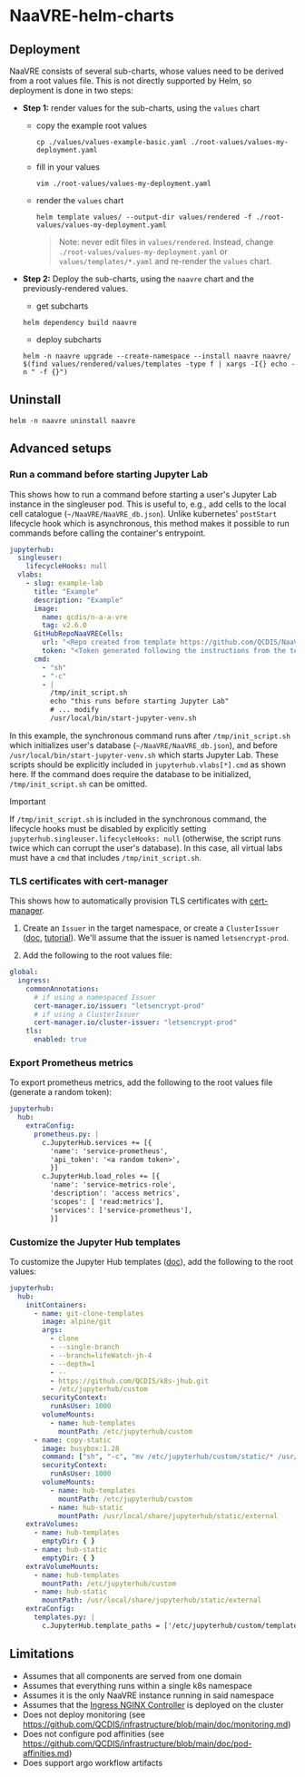 # NaaVRE-helm-charts

## Deployment

NaaVRE consists of several sub-charts, whose values need to be derived from a root values file.
This is not directly supported by Helm, so deployment is done in two steps:

- **Step 1:** render values for the sub-charts, using the `values` chart
  - copy the example root values
    ```shell
    cp ./values/values-example-basic.yaml ./root-values/values-my-deployment.yaml
    ```
  - fill in your values
    ```shell
    vim ./root-values/values-my-deployment.yaml
    ```
  - render the `values` chart
    ```shell
    helm template values/ --output-dir values/rendered -f ./root-values/values-my-deployment.yaml
    ```
    > Note: never edit files in `values/rendered`. Instead, change `./root-values/values-my-deployment.yaml` or `values/templates/*.yaml` and re-render the `values` chart.


- **Step 2:** Deploy the sub-charts, using the `naavre` chart and the previously-rendered values.
  - get subcharts
  ```shell
  helm dependency build naavre
  ```
  - deploy subcharts
  ```shell
  helm -n naavre upgrade --create-namespace --install naavre naavre/ $(find values/rendered/values/templates -type f | xargs -I{} echo -n " -f {}")
  ```

## Uninstall

```shell
helm -n naavre uninstall naavre
```

## Advanced setups

### Run a command before starting Jupyter Lab

This shows how to run a command before starting a user's Jupyter Lab instance in the singleuser pod. This is useful to, e.g., add cells to the local cell catalogue (`~/NaaVRE/NaaVRE_db.json`). Unlike kubernetes' `postStart` lifecycle hook which is asynchronous, this method makes it possible to run commands before calling the container's entrypoint.

```yaml
jupyterhub:
  singleuser:
    lifecycleHooks: null
  vlabs:
    - slug: example-lab
      title: "Example"
      description: "Example"
      image:
        name: qcdis/n-a-a-vre
        tag: v2.6.0
      GitHubRepoNaaVRECells:
        url: "<Repo created from template https://github.com/QCDIS/NaaVRE-cells>"
        token: "<Token generated following the instructions from the template>"
      cmd:
        - "sh"
        - "-c"
        - |
          /tmp/init_script.sh
          echo "this runs before starting Jupyter Lab"
          # ... modify 
          /usr/local/bin/start-jupyter-venv.sh
```

In this example, the synchronous command runs after `/tmp/init_script.sh` which initializes user's database (`~/NaaVRE/NaaVRE_db.json`), and before `/usr/local/bin/start-jupyter-venv.sh` which starts Jupyter Lab.
These scripts should be explicitly included in `jupyterhub.vlabs[*].cmd` as shown here.
If the command does require the database to be initialized, `/tmp/init_script.sh` can be omitted.

> [!IMPORTANT]
> If `/tmp/init_script.sh` is included in the synchronous command, the lifecycle hooks must be disabled by explicitly setting `jupyterhub.singleuser.lifecycleHooks: null` (otherwise, the script runs twice which can corrupt the user's database).
> In this case, all virtual labs must have a `cmd` that includes `/tmp/init_script.sh`.

### TLS certificates with cert-manager

This shows how to automatically provision TLS certificates with [cert-manager](https://cert-manager.io/).

1. Create an `Issuer` in the target namespace, or create a `ClusterIssuer` ([doc](https://cert-manager.io/docs/concepts/issuer/), [tutorial](https://cert-manager.io/docs/tutorials/acme/nginx-ingress/#step-6---configure-a-lets-encrypt-issuer)). We'll assume that the issuer is named `letsencrypt-prod`.

2. Add the following to the root values file:

```yaml
global:
  ingress:
    commonAnnotations:
      # if using a namespaced Issuer
      cert-manager.io/issuer: "letsencrypt-prod"
      # if using a ClusterIssuer
      cert-manager.io/cluster-issuer: "letsencrypt-prod"
    tls:
      enabled: true
```

### Export Prometheus metrics

To export prometheus metrics, add the following to the root values file (generate a random token):

```yaml
jupyterhub:
  hub:
    extraConfig:
      prometheus.py: |
        c.JupyterHub.services += [{
          'name': 'service-prometheus',
          'api_token': '<a random token>',
          }]
        c.JupyterHub.load_roles += [{
          'name': 'service-metrics-role',
          'description': 'access metrics',
          'scopes': [ 'read:metrics'],
          'services': ['service-prometheus'],
          }]
```

### Customize the Jupyter Hub templates

To customize the Jupyter Hub templates ([doc](https://jupyterhub.readthedocs.io/en/stable/howto/templates.html)), add the following to the root values:

```yaml
jupyterhub:
  hub:
    initContainers:
      - name: git-clone-templates
        image: alpine/git
        args:
          - clone
          - --single-branch
          - --branch=lifeWatch-jh-4
          - --depth=1
          - --
          - https://github.com/QCDIS/k8s-jhub.git
          - /etc/jupyterhub/custom
        securityContext:
          runAsUser: 1000
        volumeMounts:
          - name: hub-templates
            mountPath: /etc/jupyterhub/custom
      - name: copy-static
        image: busybox:1.28
        command: ["sh", "-c", "mv /etc/jupyterhub/custom/static/* /usr/local/share/jupyterhub/static/external"]
        securityContext:
          runAsUser: 1000
        volumeMounts:
          - name: hub-templates
            mountPath: /etc/jupyterhub/custom
          - name: hub-static
            mountPath: /usr/local/share/jupyterhub/static/external
    extraVolumes:
      - name: hub-templates
        emptyDir: { }
      - name: hub-static
        emptyDir: { }
    extraVolumeMounts:
      - name: hub-templates
        mountPath: /etc/jupyterhub/custom
      - name: hub-static
        mountPath: /usr/local/share/jupyterhub/static/external
    extraConfig:
      templates.py: |
        c.JupyterHub.template_paths = ['/etc/jupyterhub/custom/templates']
```

## Limitations

- Assumes that all components are served from one domain
- Assumes that everything runs within a single k8s namespace
- Assumes it is the only NaaVRE instance running in said namespace
- Assumes that the [Ingress NGINX Controller](https://kubernetes.github.io/ingress-nginx/) is deployed on the cluster
- Does not deploy monitoring (see https://github.com/QCDIS/infrastructure/blob/main/doc/monitoring.md)
- Does not configure pod affinities (see https://github.com/QCDIS/infrastructure/blob/main/doc/pod-affinities.md)
- Does support argo workflow artifacts

